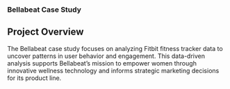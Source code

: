 ### Bellabeat Case Study

## Project Overview

The Bellabeat case study focuses on analyzing Fitbit fitness tracker data to uncover patterns in user behavior and engagement. This data-driven analysis supports Bellabeat’s mission to empower women through innovative wellness technology and informs strategic marketing decisions for its product line.

